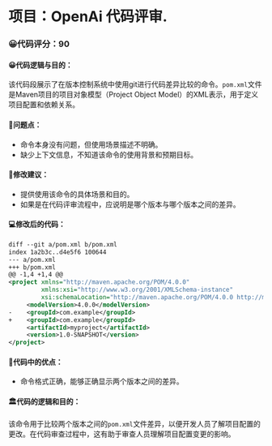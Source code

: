 # 项目：OpenAi 代码评审.
### 😀代码评分：90
#### 😀代码逻辑与目的：
该代码段展示了在版本控制系统中使用git进行代码差异比较的命令。`pom.xml`文件是Maven项目的项目对象模型（Project Object Model）的XML表示，用于定义项目配置和依赖关系。

#### 🤔问题点：
- 命令本身没有问题，但使用场景描述不明确。
- 缺少上下文信息，不知道该命令的使用背景和预期目标。

#### 🎯修改建议：
- 提供使用该命令的具体场景和目的。
- 如果是在代码评审流程中，应说明是哪个版本与哪个版本之间的差异。

#### 💻修改后的代码：
```xml
diff --git a/pom.xml b/pom.xml
index 1a2b3c..d4e5f6 100644
--- a/pom.xml
+++ b/pom.xml
@@ -1,4 +1,4 @@
<project xmlns="http://maven.apache.org/POM/4.0.0"
         xmlns:xsi="http://www.w3.org/2001/XMLSchema-instance"
         xsi:schemaLocation="http://maven.apache.org/POM/4.0.0 http://maven.apache.org/xsd/maven-4.0.0.xsd">
     <modelVersion>4.0.0</modelVersion>
-    <groupId>com.example</groupId>
+    <groupId>com.example</groupId>
     <artifactId>myproject</artifactId>
     <version>1.0-SNAPSHOT</version>
</project>
```

#### 🌟代码中的优点：
- 命令格式正确，能够正确显示两个版本之间的差异。

#### 🏛代码的逻辑和目的：
该命令用于比较两个版本之间的`pom.xml`文件差异，以便开发人员了解项目配置的更改。在代码审查过程中，这有助于审查人员理解项目配置变更的影响。